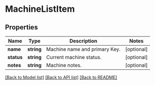 # MachineListItem

## Properties
Name | Type | Description | Notes
------------ | ------------- | ------------- | -------------
**name** | **string** | Machine name and primary Key. | [optional] 
**status** | **string** | Current machine status. | [optional] 
**notes** | **string** | Machine notes. | [optional] 

[[Back to Model list]](../../README.md#documentation-for-models) [[Back to API list]](../../README.md#documentation-for-api-endpoints) [[Back to README]](../../README.md)

